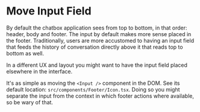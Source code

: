 # Move Input Field

By default the chatbox application sees from top to bottom, in that order:
header, body and footer. The input by default makes more sense placed in the
footer. Traditionally, users are more accustomed to having an input field that
feeds the history of conversation directly above it that reads top to bottom as
well.

In a different UX and layout you might want to have the input field placed
elsewhere in the interface.

It's as simple as moving the `<Input />` component in the DOM. See its default
location: `src/components/Footer/Icon.tsx`. Doing so you might separate the
input from the context in which footer actions where available, so be wary of
that.
